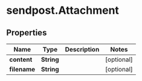 # sendpost.Attachment

## Properties

Name | Type | Description | Notes
------------ | ------------- | ------------- | -------------
**content** | **String** |  | [optional] 
**filename** | **String** |  | [optional] 


